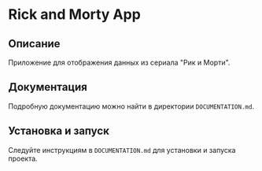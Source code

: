 
# Rick and Morty App

## Описание
Приложение для отображения данных из сериала "Рик и Морти".

## Документация
Подробную документацию можно найти в директории `DOCUMENTATION.md`.

## Установка и запуск
Следуйте инструкциям в `DOCUMENTATION.md` для установки и запуска проекта.
